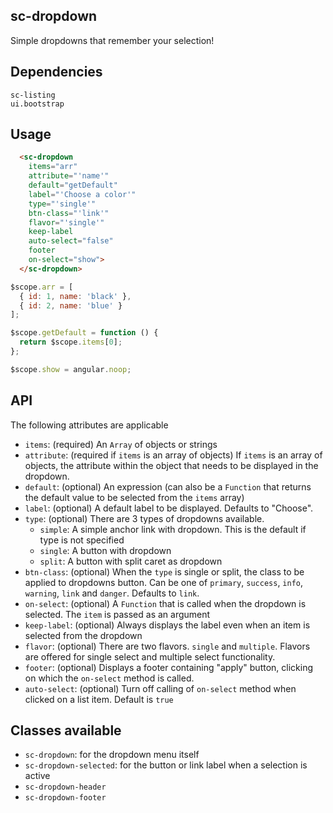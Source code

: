 ## sc-dropdown

Simple dropdowns that remember your selection!

## Dependencies

    sc-listing
    ui.bootstrap

## Usage

```html
  <sc-dropdown
    items="arr"
    attribute="'name'"
    default="getDefault"
    label="'Choose a color'"
    type="'single'"
    btn-class="'link'"
    flavor="'single'"
    keep-label
    auto-select="false"
    footer
    on-select="show">
  </sc-dropdown>
```

```js
$scope.arr = [
  { id: 1, name: 'black' },
  { id: 2, name: 'blue' }
];

$scope.getDefault = function () {
  return $scope.items[0];
};

$scope.show = angular.noop;
```

## API

The following attributes are applicable

- `items`: (required) An `Array` of objects or strings
- `attribute`: (required if `items` is an array of objects) If `items` is an array of objects, the attribute within the object that needs to be displayed in the dropdown.
- `default`: (optional) An expression (can also be a `Function` that returns the default value to be selected from the `items` array)
- `label`: (optional) A default label to be displayed. Defaults to "Choose".
- `type`: (optional) There are 3 types of dropdowns available.
  - `simple`: A simple anchor link with dropdown. This is the default if type is not specified
  - `single`: A button with dropdown
  - `split`: A button with split caret as dropdown
- `btn-class`: (optional) When the `type` is single or split, the class to be applied to dropdowns button. Can be one of `primary`, `success`, `info`, `warning`, `link` and `danger`. Defaults to `link`.
- `on-select`: (optional) A `Function` that is called when the dropdown is selected. The `item` is passed as an argument
- `keep-label`: (optional) Always displays the label even when an item is selected from the dropdown
- `flavor`: (optional) There are two flavors. `single` and `multiple`. Flavors are offered for single select and multiple select functionality.
- `footer`: (optional) Displays a footer containing "apply" button, clicking on which the `on-select` method is called.
- `auto-select`: (optional) Turn off calling of `on-select` method when clicked on a list item. Default is `true`

## Classes available

- `sc-dropdown`: for the dropdown menu itself
- `sc-dropdown-selected`: for the button or link label when a selection is active
- `sc-dropdown-header`
- `sc-dropdown-footer`
